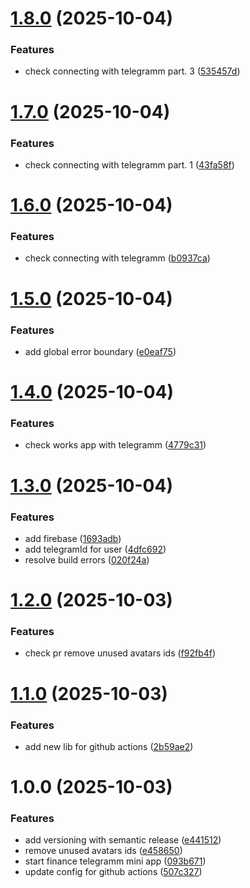 # [1.8.0](https://github.com/Baranov-alexei18/telegramm-app-zentro-money/compare/v1.7.0...v1.8.0) (2025-10-04)


### Features

* check connecting with telegramm part. 3 ([535457d](https://github.com/Baranov-alexei18/telegramm-app-zentro-money/commit/535457d93efa979ecd3820586bbbe10d21c67f64))

# [1.7.0](https://github.com/Baranov-alexei18/telegramm-app-zentro-money/compare/v1.6.0...v1.7.0) (2025-10-04)


### Features

* check connecting with telegramm part. 1 ([43fa58f](https://github.com/Baranov-alexei18/telegramm-app-zentro-money/commit/43fa58f611acd20b6bbbeb38f5a930df4c4efd33))

# [1.6.0](https://github.com/Baranov-alexei18/telegramm-app-zentro-money/compare/v1.5.0...v1.6.0) (2025-10-04)


### Features

* check connecting with telegramm ([b0937ca](https://github.com/Baranov-alexei18/telegramm-app-zentro-money/commit/b0937caad7fbdfa28aedc501b9a97c6f5eb7c455))

# [1.5.0](https://github.com/Baranov-alexei18/telegramm-app-zentro-money/compare/v1.4.0...v1.5.0) (2025-10-04)


### Features

* add global error boundary ([e0eaf75](https://github.com/Baranov-alexei18/telegramm-app-zentro-money/commit/e0eaf75400cf9f33520ea872e75ce4128af0a71b))

# [1.4.0](https://github.com/Baranov-alexei18/telegramm-app-zentro-money/compare/v1.3.0...v1.4.0) (2025-10-04)


### Features

* check works app with telegramm ([4779c31](https://github.com/Baranov-alexei18/telegramm-app-zentro-money/commit/4779c31a19cfa9aab7b8c54f94d6cec0e8fd573d))

# [1.3.0](https://github.com/Baranov-alexei18/telegramm-app-zentro-money/compare/v1.2.0...v1.3.0) (2025-10-04)


### Features

* add firebase ([1693adb](https://github.com/Baranov-alexei18/telegramm-app-zentro-money/commit/1693adb6d3de4ba2ec7fe8977cd20eaea9a38c21))
* add telegramId for user ([4dfc692](https://github.com/Baranov-alexei18/telegramm-app-zentro-money/commit/4dfc6923c4a7162df3fdc0e23ca4422c48be1632))
* resolve build errors ([020f24a](https://github.com/Baranov-alexei18/telegramm-app-zentro-money/commit/020f24aa0290e49b7cf55d8df709e4cabf94f201))

# [1.2.0](https://github.com/Baranov-alexei18/telegramm-app-zentro-money/compare/v1.1.0...v1.2.0) (2025-10-03)


### Features

* check pr remove unused avatars ids ([f92fb4f](https://github.com/Baranov-alexei18/telegramm-app-zentro-money/commit/f92fb4f029c36d131abd82c6b28e8366457c8180))

# [1.1.0](https://github.com/Baranov-alexei18/telegramm-app-zentro-money/compare/v1.0.0...v1.1.0) (2025-10-03)


### Features

* add new lib for github actions ([2b59ae2](https://github.com/Baranov-alexei18/telegramm-app-zentro-money/commit/2b59ae29cc3038cff52c38804f7905a9b3d29d30))

# 1.0.0 (2025-10-03)


### Features

* add versioning with semantic release ([e441512](https://github.com/Baranov-alexei18/telegramm-app-zentro-money/commit/e441512e65928485c083f1a1119f767e47820833))
* remove unused avatars ids ([e458650](https://github.com/Baranov-alexei18/telegramm-app-zentro-money/commit/e458650540b0a19a02d6371e69ea1f517261a119))
* start finance telegramm mini app ([093b671](https://github.com/Baranov-alexei18/telegramm-app-zentro-money/commit/093b6713f929838017756676608dee0675c1876b))
* update config for github actions ([507c327](https://github.com/Baranov-alexei18/telegramm-app-zentro-money/commit/507c3271f5d7c3a2112e53e70c6a435e12724041))
